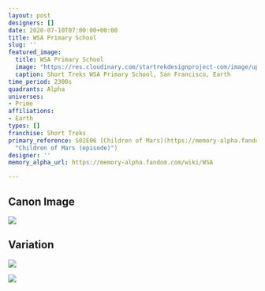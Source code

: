 ```yaml
---
layout: post
designers: []
date: 2020-07-10T07:00:00+00:00
title: WSA Primary School
slug: ''
featured_image:
  title: WSA Primary School
  image: "https://res.cloudinary.com/startrekdesignproject-com/image/upload/v1594404240/EarthPrimarySchool.png"
  caption: Short Treks WSA Primary School, San Francisco, Earth
time_period: 2300s
quadrants: Alpha
universes:
- Prime
affiliations:
- Earth
types: []
franchise: Short Treks
primary_reference: S02E06 [Children of Mars](https://memory-alpha.fandom.com/wiki/Children_of_Mars_(episode)
  "Children of Mars (episode)")
designer: ''
memory_alpha_url: https://memory-alpha.fandom.com/wiki/WSA

---
```

## Canon Image

![](https://res.cloudinary.com/startrekdesignproject-com/image/upload/v1594404241/ShortTrek_PrimarySchool_5.jpg)

## Variation

![](https://res.cloudinary.com/startrekdesignproject-com/image/upload/v1594404241/ShortTrek_PrimarySchool_4.jpg)

![](https://res.cloudinary.com/startrekdesignproject-com/image/upload/v1594404240/ShortTrek_PrimarySchool_2.jpg)